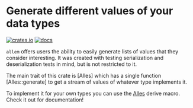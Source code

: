 # Generate different values of your data types

[![crates.io](https://img.shields.io/crates/v/allem.svg)](https://crates.io/crates/allem)
[![docs](https://docs.rs/allem/badge.svg)](https://docs.rs/allem/latest/allem/)


`allem` offers users the ability to easily generate lists of values that they consider
interesting. It was created with testing serialization and deserialization tests in mind, but
is not restricted to it.

The main trait of this crate is [Alles] which has a single function [Alles::generate] to get a
stream of values of whatever type implements it.

To implement it for your own types you can use the [Alles](derive@Alles) derive macro. Check it out for
documentation!

